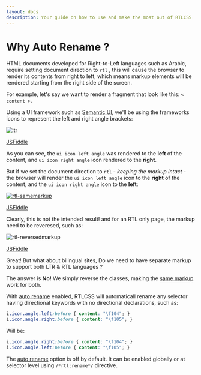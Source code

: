 ```yaml
---
layout: docs
description: Your guide on how to use and make the most out of RTLCSS
---
```

# Why Auto Rename ?

HTML documents developed for Right-to-Left languages such as Arabic, require setting  document direction to `rtl` , this will cause the browser to render its contents from right to left, which means markup elements will be rendered starting from the right side of the screen.

For example, let's say we want to render a fragment that look like this: `< content >`.

Using a UI framework such as [Semantic UI](http://www.semantic-ui.com), we'll be using the frameworks icons to represent the left and right angle brackets:

![ltr](https://f.cloud.github.com/assets/4712046/2056521/2f1a720e-8adf-11e3-9124-8483bb87fe5d.png)

[JSFiddle](http://jsfiddle.net/EyHHJ/1)

As you can see, the `ui icon left angle` was rendered to the **left** of the content, and `ui icon right angle` icon rendered to the **right**.

But if we set the document direction to `rtl` - *keeping the markup intact* - the browser will render the `ui icon left angle` icon to the **right** of the content, and the `ui icon right angle` icon to the **left**:

[![rtl-samemarkup](https://f.cloud.github.com/assets/4712046/2056537/b34bcde8-8adf-11e3-9c8f-63becc144f44.png)](http://jsfiddle.net/2Zuct/)

[JSFiddle](http://jsfiddle.net/768P8/1)

Clearly, this is not the intended result! and for an RTL only page, the markup need to be reveresed, such as:

![rtl-reversedmarkup](https://f.cloud.github.com/assets/4712046/2056564/5d1d5f5c-8ae1-11e3-87cf-86359bad9c1f.png) 

[JSFiddle](http://jsfiddle.net/ZjHeY/1)

Great! But what about bilingual sites, Do we need to have separate markup to support both LTR & RTL languages ? 

The answer is **No!** We simply reverse the classes, making the [same markup](http://jsfiddle.net/QN4Nb/2) work for both. 


With  [auto rename](https://github.com/MohammadYounes/rtlcss#options-object) enabled, RTLCSS will automaticall rename any selector having directional keywords with no directional declarations, such as:
```CSS
i.icon.angle.left:before { content: "\f104"; }
i.icon.angle.right:before { content: "\f105"; }
```
Will be:
```CSS
i.icon.angle.right:before { content: "\f104"; }
i.icon.angle.left:before { content: "\f105"; }
```

The [auto rename](https://github.com/MohammadYounes/rtlcss#options-object) option is off by default. It can be enabled globally or at selector level using `/*rtl:rename*/` directive.

